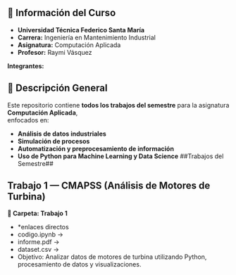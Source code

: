 


## 🏫 Información del Curso ##

- **Universidad Técnica Federico Santa María**  
- **Carrera:** Ingeniería en Mantenimiento Industrial  
- **Asignatura:** Computación Aplicada  
- **Profesor:** Raymi Vásquez  

**Integrantes:**


## 📌 Descripción General ##

Este repositorio contiene **todos los trabajos del semestre** para la asignatura **Computación Aplicada**,  
enfocados en:

- **Análisis de datos industriales**
- **Simulación de procesos**
- **Automatización y preprocesamiento de información**
- **Uso de Python para Machine Learning y Data Science**
  ##Trabajos del Semestre##

## Trabajo 1 — CMAPSS (Análisis de Motores de Turbina) ##

**📁 Carpeta: Trabajo 1**

- *enlaces directos 
- codigo.ipynb → 
- informe.pdf →
- dataset.csv →
- Objetivo: Analizar datos de motores de turbina utilizando Python, procesamiento de datos y visualizaciones.





